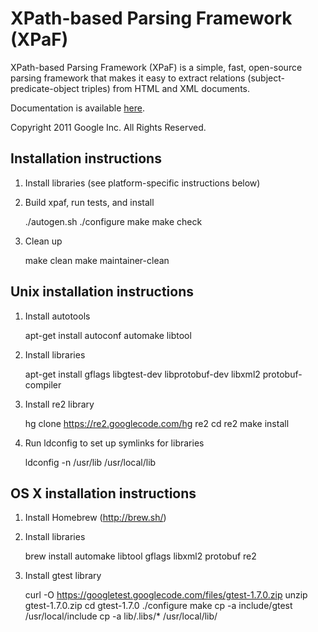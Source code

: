 XPath-based Parsing Framework (XPaF)
====================================

XPath-based Parsing Framework (XPaF) is a simple, fast, open-source parsing
framework that makes it easy to extract relations (subject-predicate-object
triples) from HTML and XML documents.

Documentation is available [here](http://htmlpreview.github.io/?https://github.com/google/xpaf/blob/master/doc/index.html).

Copyright 2011 Google Inc. All Rights Reserved.


Installation instructions
-------------------------

1. Install libraries (see platform-specific instructions below)

2. Build xpaf, run tests, and install

    ./autogen.sh
    ./configure
    make
    make check

3. Clean up

    make clean
    make maintainer-clean


Unix installation instructions
------------------------------

1. Install autotools

    apt-get install autoconf automake libtool

2. Install libraries

    apt-get install gflags libgtest-dev libprotobuf-dev libxml2 protobuf-compiler

3. Install re2 library

    hg clone https://re2.googlecode.com/hg re2
    cd re2
    make install

4. Run ldconfig to set up symlinks for libraries

    ldconfig -n /usr/lib /usr/local/lib


OS X installation instructions
------------------------------

1. Install Homebrew (http://brew.sh/)

2. Install libraries

    brew install automake libtool gflags libxml2 protobuf re2

3. Install gtest library

    curl -O https://googletest.googlecode.com/files/gtest-1.7.0.zip
    unzip gtest-1.7.0.zip
    cd gtest-1.7.0
    ./configure
    make
    cp -a include/gtest /usr/local/include
    cp -a lib/.libs/* /usr/local/lib/
